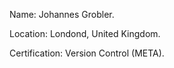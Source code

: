 Name: Johannes Grobler.

Location: Londond, United Kingdom.

Certification: Version Control (META).

